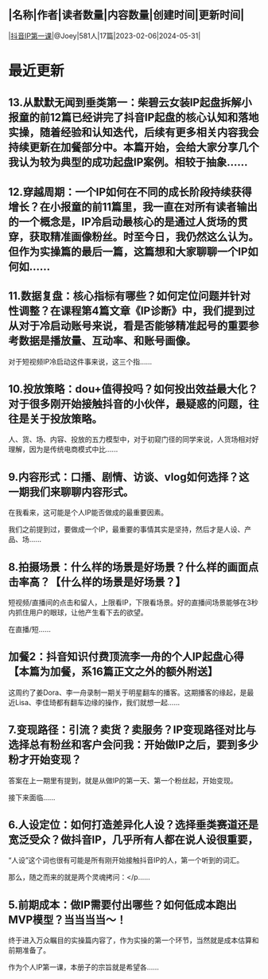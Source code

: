 |名称|作者|读者数量|内容数量|创建时间|更新时间|
---
|[抖音IP第一课](https://xiaobot.net/p/Joey20233?refer=0b133df9-27dc-423b-8101-639049001c13)|@Joey|581人|17篇|2023-02-06|2024-05-31|

# 最近更新
## 13.从默默无闻到垂类第一：柴碧云女装IP起盘拆解小报童的前12篇已经讲完了抖音IP起盘的核心认知和落地实操，随着经验和认知迭代，后续有更多相关内容我会持续更新在加餐部分中。本篇开始，会给大家分享几个我认为较为典型的成功起盘IP案例。相较于抽象......
## 12.穿越周期：一个IP如何在不同的成长阶段持续获得增长？在小报童的前11篇里，我一直在对所有读者输出的一个概念是，IP冷启动最核心的是通过人货场的贯穿，获取精准画像粉丝。时至今日，我仍然这么认为。但作为实操篇的最后一篇，这篇想和大家聊聊一个IP如何如......
## 11.数据复盘：核心指标有哪些？如何定位问题并针对性调整？在课程第4篇文章《IP诊断》中，我们提到过从对于冷启动账号来说，看是否能够精准起号的重要参考数据是播放量、互动率、和账号画像。

对于短视频IP冷启动这件事来说，这三个指......
## 10.投放策略：dou+值得投吗？如何投出效益最大化？对于很多刚开始接触抖音的小伙伴，最疑惑的问题，往往是关于投放策略。

人、货、场、内容、投放的五力模型中，对于初窥门径的同学来说，人货场相对好理解，因为是传统电商模式中比......
## 9.内容形式：口播、剧情、访谈、vlog如何选择？这一期我们来聊聊内容形式。
在我看来，这可能是个人IP能否做成的最重要因素。

我们之前提到过，要做成一个IP，最重要的事情其实是坚持，然后才是人设、产品、场......
## 8.拍摄场景：什么样的场景是好场景？什么样的画面点击率高？【什么样的场景是好场景？】
短视频/直播间的点击和留人，上限看IP，下限看场景。好的直播间场景能够在3秒内抓住用户的眼球，让他产生看下去的欲望。

在直播/短......
## 加餐2：抖音知识付费顶流李一舟的个人IP起盘心得【本篇为加餐，系16篇正文之外的额外附送】

这周约了姜Dora、李一舟录制一期关于明星翻车的播客。这期播客的缘起，是最近Lisa、李佳琦都有翻车边缘的操作，我们就想一起......
## 7.变现路径：引流？卖货？卖服务？IP变现路径对比与选择总有粉丝和客户会问我：开始做IP之后，要到多少粉才开始变现？

答案在上一期里有提到，就是从做IP的第一天、第一个粉丝起，开始变现。

接下来面临......
## 6.人设定位：如何打造差异化人设？选择垂类赛道还是宽泛受众？做抖音IP，几乎所有人都在说人设很重要，
“人设”这个词也很有可能是所有刚开始接触抖音IP的人，第一个听到的词汇。

那么，随之而来的就是两个灵魂拷问：</p......
## 5.前期成本：做IP需要付出哪些？如何低成本跑出MVP模型？当当当当～！

终于进入万众瞩目的实操篇内容了，作为实操的第一个环节，当然就是成本估算和前期准备了。

作为个人IP第一课，本册子的宗旨就是希望各......

